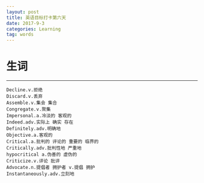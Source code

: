 ```yaml
---
layout: post
title: 英语目标打卡第六天
date: 2017-9-3
categories: Learning
tag: words
---
```

# 生词

----------------------------
    Decline.v.拒绝
    Discard.v.丢弃
    Assemble.v.集会 集合
    Congregate.v.聚集
    Impersonal.a.冷淡的 客观的
    Indeed.adv.实际上 确实 存在
    Definitely.adv.明确地
    Objective.a.客观的
    Critical.a.批判的 评论的 重要的 临界的
    Critically.adv.批判性地 严重地
    hypocritical a.伪善的 虚伪的
    Criticize.v.评论 批评
    Advocate.n.提倡者 拥护者 v.提倡 拥护
    Instantaneously.adv.立刻地
